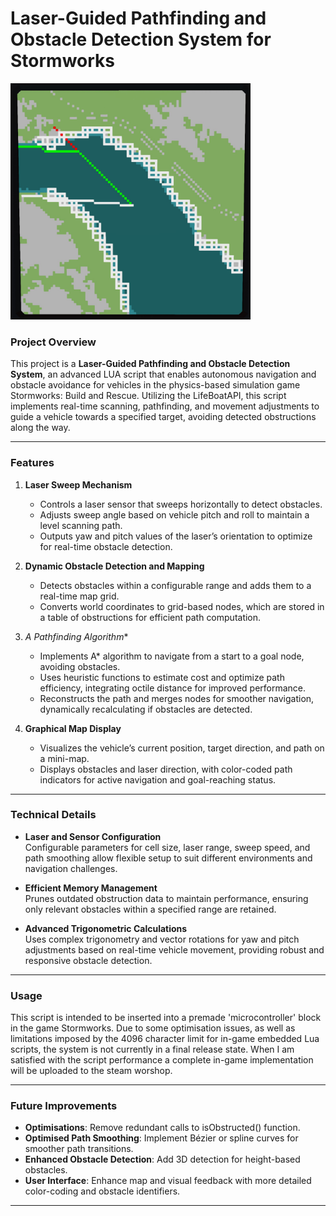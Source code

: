 # Laser-Guided Pathfinding and Obstacle Detection System for Stormworks

<img src="./media/debug screen.png" style="width:4in"
alt="A screenshot of the debug screen" />

### Project Overview
This project is a **Laser-Guided Pathfinding and Obstacle Detection System**, an advanced LUA script that enables autonomous navigation and obstacle avoidance for vehicles in the physics-based simulation game Stormworks: Build and Rescue. Utilizing the LifeBoatAPI, this script implements real-time scanning, pathfinding, and movement adjustments to guide a vehicle towards a specified target, avoiding detected obstructions along the way.

---

### Features
1. **Laser Sweep Mechanism**  
   - Controls a laser sensor that sweeps horizontally to detect obstacles.
   - Adjusts sweep angle based on vehicle pitch and roll to maintain a level scanning path.
   - Outputs yaw and pitch values of the laser’s orientation to optimize for real-time obstacle detection.

2. **Dynamic Obstacle Detection and Mapping**  
   - Detects obstacles within a configurable range and adds them to a real-time map grid.
   - Converts world coordinates to grid-based nodes, which are stored in a table of obstructions for efficient path computation.

3. **A* Pathfinding Algorithm**  
   - Implements A* algorithm to navigate from a start to a goal node, avoiding obstacles.
   - Uses heuristic functions to estimate cost and optimize path efficiency, integrating octile distance for improved performance.
   - Reconstructs the path and merges nodes for smoother navigation, dynamically recalculating if obstacles are detected.

4. **Graphical Map Display**  
   - Visualizes the vehicle’s current position, target direction, and path on a mini-map.
   - Displays obstacles and laser direction, with color-coded path indicators for active navigation and goal-reaching status.

---

### Technical Details

- **Laser and Sensor Configuration**  
   Configurable parameters for cell size, laser range, sweep speed, and path smoothing allow flexible setup to suit different environments and navigation challenges.

- **Efficient Memory Management**  
   Prunes outdated obstruction data to maintain performance, ensuring only relevant obstacles within a specified range are retained.

- **Advanced Trigonometric Calculations**  
   Uses complex trigonometry and vector rotations for yaw and pitch adjustments based on real-time vehicle movement, providing robust and responsive obstacle detection.

---

### Usage
This script is intended to be inserted into a premade 'microcontroller' block in the game Stormworks. Due to some optimisation issues, as well as limitations imposed by the 4096 character limit for in-game embedded Lua scripts, the system is not currently in a final release state. When I am satisfied with the script performance a complete in-game implementation will be uploaded to the steam worshop.

---

### Future Improvements
- **Optimisations**: Remove redundant calls to isObstructed() function.
- **Optimised Path Smoothing**: Implement Bézier or spline curves for smoother path transitions.
- **Enhanced Obstacle Detection**: Add 3D detection for height-based obstacles.
- **User Interface**: Enhance map and visual feedback with more detailed color-coding and obstacle identifiers.

---